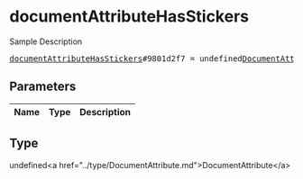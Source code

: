 # documentAttributeHasStickers

Sample Description

<pre>
<a href="../constructor/documentAttributeHasStickers.md">documentAttributeHasStickers</a>#9801d2f7 = undefined<a href="../type/DocumentAttribute.md">DocumentAttribute</a>;
</pre>

## Parameters

| Name | Type | Description |
|------|:----:|-------------|

## Type

undefined&lt;a href=&#34;../type/DocumentAttribute.md&#34;&gt;DocumentAttribute&lt;/a&gt;
